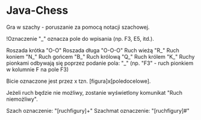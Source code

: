 # Java-Chess

Gra w szachy - poruszanie za pomocą notacji szachowej.

!Oznaczenie "_" oznacza pole do wpisania (np. F3, E5, itd.).

Roszada krótka "O-O"
Roszada długa "O-O-O"
Ruch wieżą "R_" 
Ruch koniem "N_"
Ruch gońcem "B_"
Ruch królową "Q_"
Ruch królem "K_"
Ruchy pionkami odbywają się poprzez podanie pola: "_"
(np. "F3" - ruch pionkiem w kolumnie F na pole F3)

Bicie oznaczone jest przez x tzn. [figura]x[poledocelowe].

Jeżeli ruch będzie nie możliwy, zostanie wyświetlony komunikat "Ruch niemożliwy".

Szach oznaczenie: "[ruchfigury]+"
Szachmat oznaczenie: "[ruchfigury]#"